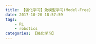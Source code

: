 ```yaml
---
title: 【强化学习】免模型学习(Model-Free)
date: 2017-10-20 18:57:59
tags:
    - RL
    - robotics
categories: 【强化学习】
---
```

